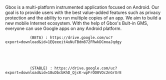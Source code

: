 Gbox is a multi-platform instrumented application focused on Android. Our goal is to provide users with the best value-added features such as privacy protection and the ability to run multiple copies of an app. We aim to build a new mobile Internet ecosystem. With the help of Gbox's Bult-in GMS, everyone can use Google apps on any Android platform.




               (BETA) : https://drive.google.com/uc?export=download&id=1EQeeeit4uNuTBdm872FRwkDCmoaJqdgy





               (STABLE) : https://drive.google.com/uc?export=download&id=18uDbcbKhD_QjcK-wpFrOO0VOc2nGrXrE
